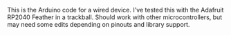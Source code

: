 This is the Arduino code for a wired device. I've tested this with the Adafruit RP2040 Feather in a trackball. Should work with other microcontrollers, but may need some edits depending on pinouts and library support.
